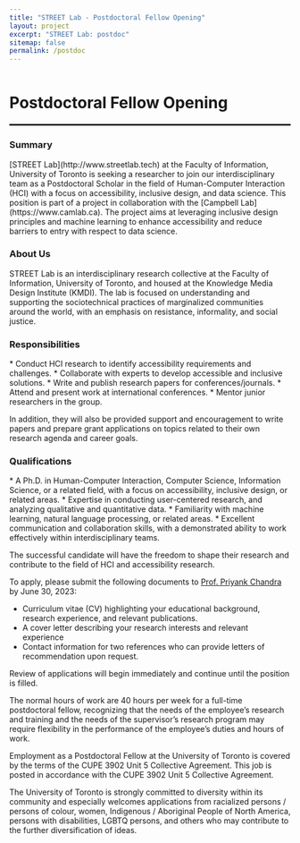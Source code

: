 ```yaml
---
title: "STREET Lab - Postdoctoral Fellow Opening"
layout: project
excerpt: "STREET Lab: postdoc"
sitemap: false
permalink: /postdoc
---
```

<div class="row" style="display: flex;">


<!--<div class="col-sm-5 clearfix" >
  <img src="{{ site.url }}{{ site.baseurl }}/images/pubpic/{{ project.photo }}" class="img-reponsive" width="100%" style="float: left" />
</div>-->

<div class="container-fluid">
  <h1>Postdoctoral Fellow Opening</h1>
</div>

</div>

<hr style="margin-top: 0.1rem;
  margin-bottom: 0.1rem;
  border: 0;
  border-top: 2px solid rgba(0, 0, 0, 0.2);"/>

<div class="row" style="display: flex;">

<div class=" col-sm-12">
  <h3>Summary</h3>
[STREET Lab](http://www.streetlab.tech) at the Faculty of Information, University of Toronto is seeking a researcher to join our interdisciplinary team as a Postdoctoral Scholar in the field of Human-Computer Interaction (HCI) with a focus on accessibility, inclusive design, and data science. This position is part of a project in collaboration with the [Campbell Lab](https://www.camlab.ca). The project aims at leveraging inclusive design principles and machine learning to enhance accessibility and reduce barriers to entry with respect to data science.

  <h3>About Us</h3>
STREET Lab is an interdisciplinary research collective at the Faculty of Information, University of Toronto, and housed at the Knowledge Media Design Institute (KMDI). The lab is focused on understanding and supporting the sociotechnical practices of marginalized communities around the world, with an emphasis on resistance, informality, and social justice.
  
  <h3>Responsibilities</h3>
  * Conduct HCI research to identify accessibility requirements and challenges.
  * Collaborate with experts to develop accessible and inclusive solutions.
  * Write and publish research papers for conferences/journals.
  * Attend and present work at international conferences.
  * Mentor junior researchers in the group.

  In addition, they will also be provided support and encouragement to write papers and prepare grant applications on topics related to their own research agenda and career goals.

  <h3>Qualifications</h3>
  * A Ph.D. in Human-Computer Interaction, Computer Science, Information Science, or a related field, with a focus on accessibility, inclusive design, or related areas.
  * Expertise in conducting user-centered research, and analyzing qualitative and quantitative data.
  * Familiarity with machine learning, natural language processing, or related areas.
  * Excellent communication and collaboration skills, with a demonstrated ability to work effectively within interdisciplinary teams.

  The successful candidate will have the freedom to shape their research and contribute to the field of HCI and accessibility research.

  To apply, please submit the following documents to [Prof. Priyank Chandra](mailto:priyank.chandra@utoronto.ca) by June 30, 2023:

  * Curriculum vitae (CV) highlighting your educational background, research experience, and relevant publications.
  * A cover letter describing your research interests and relevant experience
  * Contact information for two references who can provide letters of recommendation upon request.

  Review of applications will begin immediately and continue until the position is filled. 

  The normal hours of work are 40 hours per week for a full-time postdoctoral fellow, recognizing that the needs of the employee’s research and training and the needs of the supervisor’s research program may require flexibility in the performance of the employee’s duties and hours of work. 

  Employment as a Postdoctoral Fellow at the University of Toronto is covered by the terms of the CUPE 3902 Unit 5 Collective Agreement. This job is posted in accordance with the CUPE 3902 Unit 5 Collective Agreement. 

  The University of Toronto is strongly committed to diversity within its community and especially welcomes applications from racialized persons / persons of colour, women, Indigenous / Aboriginal People of North America, persons with disabilities, LGBTQ persons, and others who may contribute to the further diversification of ideas.

  
<!-- <h2>Papers</h2> -->
<br />

